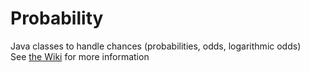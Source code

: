 # Probability
Java classes to handle chances (probabilities, odds, logarithmic odds)  
See [the Wiki](https://github.com/G0atee/chance/wiki) for more information
